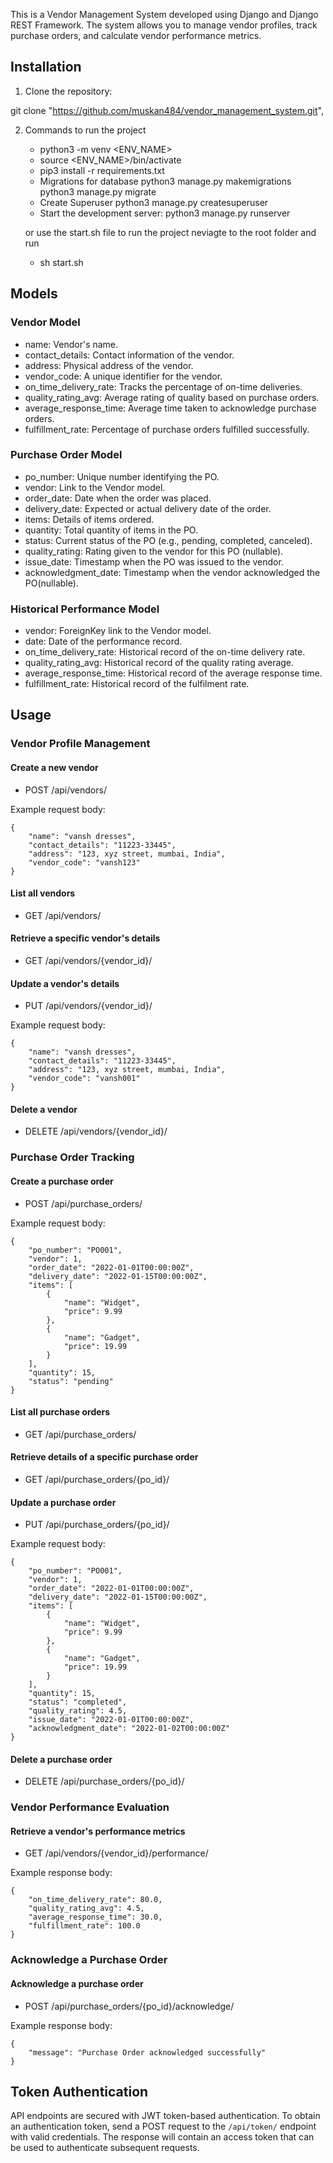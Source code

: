 This is a Vendor Management System developed using Django and Django REST Framework. The system allows you to manage vendor profiles, track purchase orders, and calculate vendor performance metrics.

## Installation

1. Clone the repository:

git clone "https://github.com/muskan484/vendor_management_system.git",

2. Commands to run the project
    - python3 -m venv <ENV_NAME>
    - source <ENV_NAME>/bin/activate
    - pip3 install -r requirements.txt
    - Migrations for database 
        python3 manage.py makemigrations
        python3 manage.py migrate
    - Create Superuser
          python3 manage.py createsuperuser    
    - Start the development server:
        python3 manage.py runserver
   
    or use the start.sh file to run the project
    neviagte to the root folder and run
    - sh start.sh

## Models
### Vendor Model
- name: Vendor's name.
- contact_details: Contact information of the vendor.
- address: Physical address of the vendor.
- vendor_code: A unique identifier for the vendor.
- on_time_delivery_rate: Tracks the percentage of on-time deliveries.
- quality_rating_avg:  Average rating of quality based on purchase orders.
- average_response_time: Average time taken to acknowledge purchase orders.
- fulfillment_rate: Percentage of purchase orders fulfilled successfully.

### Purchase Order Model
-  po_number: Unique number identifying the PO.
-  vendor: Link to the Vendor model.
-  order_date: Date when the order was placed.
-  delivery_date: Expected or actual delivery date of the order.
-  items: Details of items ordered.
-  quantity: Total quantity of items in the PO.
-  status: Current status of the PO (e.g., pending, completed, canceled).
-  quality_rating: Rating given to the vendor for this PO (nullable).
-  issue_date: Timestamp when the PO was issued to the vendor.
-  acknowledgment_date: Timestamp when the vendor acknowledged the PO(nullable).

### Historical Performance Model
- vendor: ForeignKey link to the Vendor model.
- date: Date of the performance record.
- on_time_delivery_rate: Historical record of the on-time delivery rate.
- quality_rating_avg: Historical record of the quality rating average.
- average_response_time: Historical record of the average response time.
- fulfillment_rate: Historical record of the fulfilment rate.

## Usage

### Vendor Profile Management

#### Create a new vendor

- POST /api/vendors/

Example request body:
```
{
    "name": "vansh dresses",
    "contact_details": "11223-33445",
    "address": "123, xyz street, mumbai, India",
    "vendor_code": "vansh123"
}
```

#### List all vendors

- GET /api/vendors/


#### Retrieve a specific vendor's details

- GET /api/vendors/{vendor_id}/


#### Update a vendor's details

- PUT /api/vendors/{vendor_id}/

Example request body:
```
{
    "name": "vansh dresses",
    "contact_details": "11223-33445",
    "address": "123, xyz street, mumbai, India",
    "vendor_code": "vansh001"
}
```


#### Delete a vendor

- DELETE /api/vendors/{vendor_id}/


### Purchase Order Tracking

#### Create a purchase order

- POST /api/purchase_orders/

Example request body:
```
{
    "po_number": "PO001",
    "vendor": 1,
    "order_date": "2022-01-01T00:00:00Z",
    "delivery_date": "2022-01-15T00:00:00Z",
    "items": [
        {
            "name": "Widget",
            "price": 9.99
        },
        {
            "name": "Gadget",
            "price": 19.99
        }
    ],
    "quantity": 15,
    "status": "pending"
}
```

#### List all purchase orders

- GET /api/purchase_orders/

#### Retrieve details of a specific purchase order

- GET /api/purchase_orders/{po_id}/

#### Update a purchase order

- PUT /api/purchase_orders/{po_id}/

Example request body:
```
{
    "po_number": "PO001",
    "vendor": 1,
    "order_date": "2022-01-01T00:00:00Z",
    "delivery_date": "2022-01-15T00:00:00Z",
    "items": [
        {
            "name": "Widget",
            "price": 9.99
        },
        {
            "name": "Gadget",
            "price": 19.99
        }
    ],
    "quantity": 15,
    "status": "completed",
    "quality_rating": 4.5,
    "issue_date": "2022-01-01T00:00:00Z",
    "acknowledgment_date": "2022-01-02T00:00:00Z"
}
```
#### Delete a purchase order

- DELETE /api/purchase_orders/{po_id}/


### Vendor Performance Evaluation

#### Retrieve a vendor's performance metrics

- GET /api/vendors/{vendor_id}/performance/

Example response body:
```
{
    "on_time_delivery_rate": 80.0,
    "quality_rating_avg": 4.5,
    "average_response_time": 30.0,
    "fulfillment_rate": 100.0
}
```
### Acknowledge a Purchase Order

#### Acknowledge a purchase order

- POST /api/purchase_orders/{po_id}/acknowledge/

Example response body:
```
{
    "message": "Purchase Order acknowledged successfully"
}
```
## Token Authentication

API endpoints are secured with JWT token-based authentication. To obtain an authentication token, send a POST request to the `/api/token/` endpoint with valid credentials. The response will contain an access token that can be used to authenticate subsequent requests.
